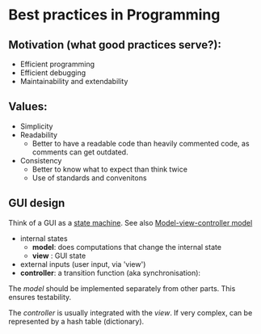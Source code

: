 # Best practices in Programming

## Motivation (what good practices serve?):
- Efficient programming
- Efficient debugging
- Maintainability and extendability

## Values:
- Simplicity
- Readability
  - Better to have a readable code than heavily commented code, as comments can get outdated.
- Consistency
  - Better to know what to expect than think twice
  - Use of standards and convenitons 

## GUI design

Think of a GUI as a [state machine](http://en.wikipedia.org/wiki/Finite-state_machine).
See also [Model-view-controller model](http://en.wikipedia.org/wiki/Model-view-controller)

- internal states
    - **model**: does computations that change the internal state
    - **view** : GUI state
- external inputs (user input, via 'view')
- **controller**: a transition function (aka synchronisation):

The *model* should be implemented separately from other parts. This ensures testability.

The *controller* is usually integrated with the *view*. If very complex, can be represented by a hash table (dictionary).

